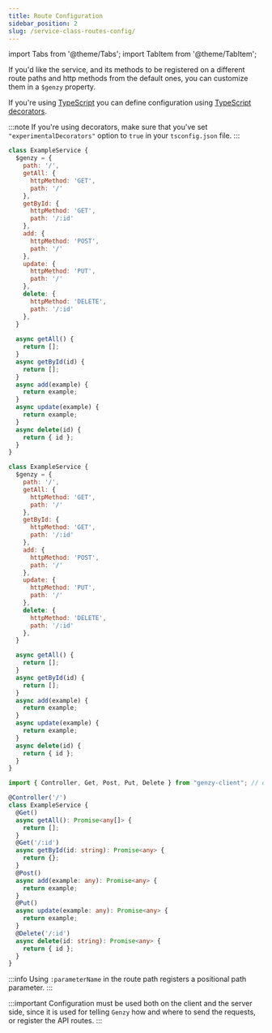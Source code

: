 ```yaml
---
title: Route Configuration
sidebar_position: 2
slug: /service-class-routes-config/
---
```


import Tabs from '@theme/Tabs';
import TabItem from '@theme/TabItem';

If you'd like the service, and its methods to be registered on a different route paths and http methods from the default ones, you can customize them in a `$genzy` property.

If you're using [TypeScript](https://www.typescriptlang.org/) you can define configuration using [TypeScript decorators](https://www.typescriptlang.org/docs/handbook/decorators.html).

:::note
If you're using decorators, make sure that you've set `"experimentalDecorators"` option to `true` in your `tsconfig.json` file.
:::

<Tabs groupId="lang">
  <TabItem value="cjs" label="CommonJS" default>

```js
class ExampleService {
  $genzy = {
    path: '/',
    getAll: {
      httpMethod: 'GET',
      path: '/'
    },
    getById: {
      httpMethod: 'GET',
      path: '/:id'
    },
    add: {
      httpMethod: 'POST',
      path: '/'
    },
    update: {
      httpMethod: 'PUT',
      path: '/'
    },
    delete: {
      httpMethod: 'DELETE',
      path: '/:id'
    },
  }
  
  async getAll() {
    return [];
  }
  async getById(id) {
    return [];
  }
  async add(example) {
    return example;
  }
  async update(example) {
    return example;
  }
  async delete(id) {
    return { id };
  }
}
```

  </TabItem>
  <TabItem value="mjs" label="ES modules">

```js
class ExampleService {
  $genzy = {
    path: '/',
    getAll: {
      httpMethod: 'GET',
      path: '/'
    },
    getById: {
      httpMethod: 'GET',
      path: '/:id'
    },
    add: {
      httpMethod: 'POST',
      path: '/'
    },
    update: {
      httpMethod: 'PUT',
      path: '/'
    },
    delete: {
      httpMethod: 'DELETE',
      path: '/:id'
    },
  }

  async getAll() {
    return [];
  }
  async getById(id) {
    return [];
  }
  async add(example) {
    return example;
  }
  async update(example) {
    return example;
  }
  async delete(id) {
    return { id };
  }
}
```

  </TabItem>
  <TabItem value="ts" label="TypeScript">

```ts
import { Controller, Get, Post, Put, Delete } from "genzy-client"; // or genzy-api

@Controller('/')
class ExampleService {
  @Get()
  async getAll(): Promise<any[]> {
    return [];
  }
  @Get('/:id')
  async getById(id: string): Promise<any> {
    return {};
  }
  @Post()
  async add(example: any): Promise<any> {
    return example;
  }
  @Put()
  async update(example: any): Promise<any> {
    return example;
  }
  @Delete('/:id')
  async delete(id: string): Promise<any> {
    return { id };
  }
}
```

  </TabItem>
</Tabs>

:::info
Using `:parameterName` in the route path registers a positional path parameter.
:::

:::important
Configuration must be used both on the client and the server side, since it is used for telling `Genzy` how and where to send the requests, or register the API routes.
:::